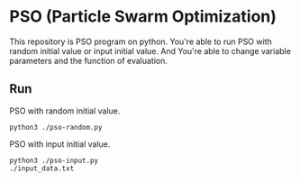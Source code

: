 # PSO (Particle Swarm Optimization)
This repository is PSO program on python. You're able to run PSO with random initial value or input initial value.
And You're able to change variable parameters and the function of evaluation.

## Run
PSO with random initial value.
```
python3 ./pso-random.py
```

PSO with input initial value.
```
python3 ./pso-input.py
./input_data.txt
```
